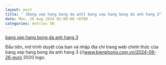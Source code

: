 ```yaml
---
layout: post
title: " [Bang xep hang bong da anh] bang xep hang bong da anh hang 3"
date: Mon, 26 Aug 2024 02:00:00 +0700
categories: entries VN
---
```

[bang xep hang bong da anh hang 3](https://www.bienphong.com.vn/2024-08-26-euro%202020%20logo.phtm)

Đầu tiên, mở trình duyệt của bạn và nhập địa chỉ trang web chính thức của bang xep hang bong da anh hang 3 (//www.bienphong.com.vn/2024-08-26-euro 2020 logo.

